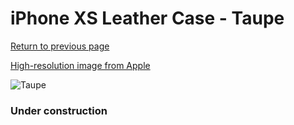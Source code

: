 # iPhone XS Leather Case - Taupe

[Return to previous page](/iphone_x)

[High-resolution image from Apple](https://store.storeimages.cdn-apple.com/8756/as-images.apple.com/is/MRWL2?wid=4500&hei=4500&fmt=png)

<div style="width: 384px"><img src="/everypreview/MRWL2.png" alt="Taupe"></div>

### Under construction
